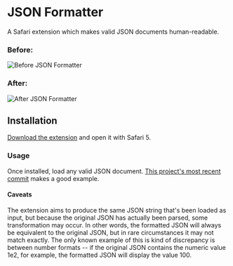# JSON Formatter

A Safari extension which makes valid JSON documents human-readable.

### Before:
![Before JSON Formatter][i1]
### After:
![After JSON Formatter][i2]

## Installation
[Download the extension][1] and open it with Safari 5.

### Usage
Once installed, load any valid JSON document. [This project's most recent
commit][2] makes a good example.

#### Caveats
The extension aims to produce the same JSON string that's been loaded as input,
but because the original JSON has actually been parsed, some transformation may
occur. In other words, the formatted JSON will always be equivalent to the
original JSON, but in rare circumstances it may not match exactly. The only
known example of this is kind of discrepancy is between number formats -- if the
original JSON contains the numeric value 1e2, for example, the formatted JSON
will display the value 100.

[1]: http://github.com/downloads/rfletcher/safari-json-formatter/JSON%20Formatter.safariextz
[2]: http://github.com/rfletcher/safari-json-formatter/commit/HEAD.json
[i1]: http://github.com/rfletcher/safari-json-formatter/raw/HEAD/images/before.png
[i2]: http://github.com/rfletcher/safari-json-formatter/raw/HEAD/images/after.png